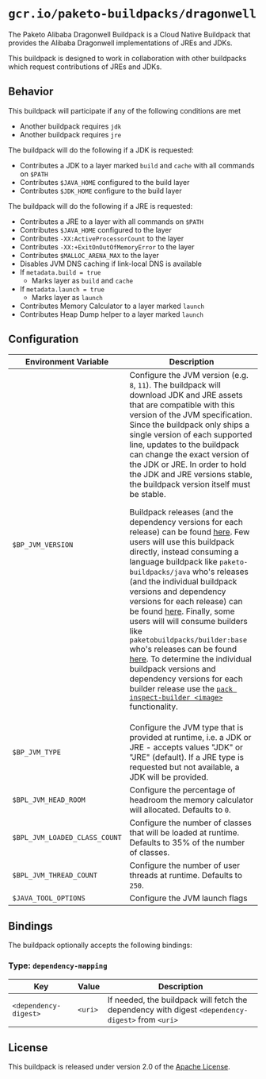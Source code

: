 # `gcr.io/paketo-buildpacks/dragonwell`
The Paketo Alibaba Dragonwell Buildpack is a Cloud Native Buildpack that provides the Alibaba Dragonwell implementations of JREs and JDKs.

This buildpack is designed to work in collaboration with other buildpacks which request contributions of JREs and JDKs.

## Behavior
This buildpack will participate if any of the following conditions are met

* Another buildpack requires `jdk`
* Another buildpack requires `jre`

The buildpack will do the following if a JDK is requested:

* Contributes a JDK to a layer marked `build` and `cache` with all commands on `$PATH`
* Contributes `$JAVA_HOME` configured to the build layer
* Contributes `$JDK_HOME` configure to the build layer

The buildpack will do the following if a JRE is requested:

* Contributes a JRE to a layer with all commands on `$PATH`
* Contributes `$JAVA_HOME` configured to the layer
* Contributes `-XX:ActiveProcessorCount` to the layer
* Contributes `-XX:+ExitOnOutOfMemoryError` to the layer
* Contributes `$MALLOC_ARENA_MAX` to the layer
* Disables JVM DNS caching if link-local DNS is available
* If `metadata.build = true`
  * Marks layer as `build` and `cache`
* If `metadata.launch = true`
  * Marks layer as `launch`
* Contributes Memory Calculator to a layer marked `launch`
* Contributes Heap Dump helper to a layer marked `launch`

## Configuration
| Environment Variable | Description
| -------------------- | -----------
| `$BP_JVM_VERSION` | Configure the JVM version (e.g. `8`, `11`).  The buildpack will download JDK and JRE assets that are compatible with this version of the JVM specification.  Since the buildpack only ships a single version of each supported line, updates to the buildpack can change the exact version of the JDK or JRE.  In order to hold the JDK and JRE versions stable, the buildpack version itself must be stable.<p/>Buildpack releases (and the dependency versions for each release) can be found [here][bpv].  Few users will use this buildpack directly, instead consuming a language buildpack like `paketo-buildpacks/java` who's releases (and the individual buildpack versions and dependency versions for each release) can be found [here](https://github.com/paketo-buildpacks/java/releases).  Finally, some users will will consume builders like `paketobuildpacks/builder:base` who's releases can be found [here](https://hub.docker.com/r/paketobuildpacks/builder/tags?page=1&name=base).  To determine the individual buildpack versions and dependency versions for each builder release use the [`pack inspect-builder <image>`](https://buildpacks.io/docs/reference/pack/pack_inspect-builder/) functionality.
| `$BP_JVM_TYPE` | Configure the JVM type that is provided at runtime, i.e. a JDK or JRE - accepts values "JDK" or "JRE" (default). If a JRE type is requested but not available, a JDK will be provided.
| `$BPL_JVM_HEAD_ROOM` | Configure the percentage of headroom the memory calculator will allocated.  Defaults to `0`.
| `$BPL_JVM_LOADED_CLASS_COUNT` | Configure the number of classes that will be loaded at runtime.  Defaults to 35% of the number of classes.
| `$BPL_JVM_THREAD_COUNT` | Configure the number of user threads at runtime.  Defaults to `250`.
| `$JAVA_TOOL_OPTIONS` | Configure the JVM launch flags

[bpv]: https://github.com/paketo-buildpacks/alibaba-dragonwell/releases

## Bindings
The buildpack optionally accepts the following bindings:

### Type: `dependency-mapping`
|Key                   | Value   | Description
|----------------------|---------|------------
|`<dependency-digest>` | `<uri>` | If needed, the buildpack will fetch the dependency with digest `<dependency-digest>` from `<uri>`

## License
This buildpack is released under version 2.0 of the [Apache License][a].

[a]: http://www.apache.org/licenses/LICENSE-2.0

